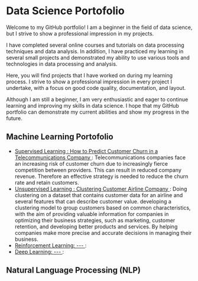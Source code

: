 # Data Science Portofolio
Welcome to my GitHub portfolio! I am a beginner in the field of data science, but I strive to show a professional impression in my projects.

I have completed several online courses and tutorials on data processing techniques and data analysis. In addition, I have practiced my learning in several small projects and demonstrated my ability to use various tools and technologies in data processing and analysis.

Here, you will find projects that I have worked on during my learning process. I strive to show a professional impression in every project I undertake, with a focus on good code quality, documentation, and layout.

Although I am still a beginner, I am very enthusiastic and eager to continue learning and improving my skills in data science. I hope that my GitHub portfolio can demonstrate my current abilities and show my progress in the future.

## Machine Learning Portofolio
* [Supervised Learning : How to Predict Customer Churn in a Telecommunications Company ](https://github.com/AqilaFadia/Aqila_Data-science-Portofolio/blob/main/predict%20customer%20churn%20Telco/how_to_predict_customer_churn.ipynb): Telecommunications companies face an increasing risk of customer churn due to increasingly fierce competition between providers. This can result in reduced company revenue. Therefore an effective strategy is needed to reduce the churn rate and retain customers.
* [Unsupervised Learning : Clustering Customer Airline Company ](https://github.com/AqilaFadia/Aqila_Data-science-Portofolio/blob/main/flight/FLIGHT.ipynb): Doing clustering on a dataset that contains customer data for an airline and several features that can describe customer value. developing a clustering model to group customers based on common characteristics, with the aim of providing valuable information for companies in optimizing their business strategies, such as marketing, customer retention, and developing better products and services. By helping companies make more precise and accurate decisions in managing their business.
* [Reinforcement Learning: --- ](https://github.com/AqilaFadia/Aqila_Data-science-Portofolio/blob/main/flight/FLIGHT.ipynb):
* [Deep Learning: --- ](https://github.com/AqilaFadia/Aqila_Data-science-Portofolio/blob/main/flight/FLIGHT.ipynb):
## Natural Language Processing (NLP)
